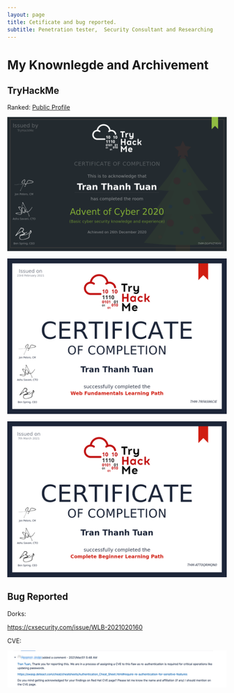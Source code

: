 ```yaml
---
layout: page
title: Cetificate and bug reported.
subtitle: Penetration tester,  Security Consultant and Researching
---
```



# My Knownlegde and Archivement

## TryHackMe
Ranked: [Public Profile](https://tryhackme.com/p/leiz95)

<script src="https://tryhackme.com/badge/16445"></script>

![THM-AOC2020](/assets/img/THM-AOC2020.png)

![THM-AOC2020](/assets/img/THM-WF.png)

![THM-AOC2020](/assets/img/THM-BP.png)



## Bug Reported

Dorks: 

   https://cxsecurity.com/issue/WLB-2021020160

CVE:

   ![THM-AOC2020](/assets/img/cve2021.png)


  
